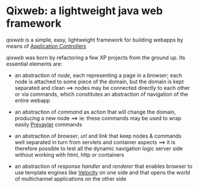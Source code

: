 Qixweb: a lightweight java web framework
======

*qixweb* is a simple, easy, lightweight framework for building webapps by means of [Application Controllers](http://www.martinfowler.com/eaaCatalog/applicationController.html)

*qixweb* was born by refactoring a few XP projects from the ground up. 
Its essential elements are:

* an abstraction of _node_, each representing a page in a browser; each node is attached to some piece of the domain, but the domain is kept separated and clean ==> nodes may be connected directly to each other or via commands, which constitutes an abstraction of navigation of the entire webapp

* an abstraction of _command_ as action that will change the domain, producing a new node ==> ie: these commands may be used to wrap easily [Prevayler](http://prevayler.org/) commands

* an abstraction of _browser_, _url_ and _link_ that keep nodes & commands well separated in turn from servlets and container aspects ==> it is therefore possible to test all the dynamic navigation logic server side without working with html, http or containers

* an abstraction of _response handler_ and _renderer_ that enables browser to use template engines like [Velocity](http://velocity.apache.org/) on one side and that opens the world of multichannel applications on the other side

